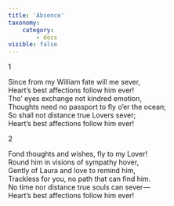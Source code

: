 ```yaml
---  
title: 'Absence'  
taxonomy:  
    category:  
        - docs  
visible: false  
---  
```


1

Since from my William fate will me sever,  
Heart’s best affections follow him ever!  
Tho’ eyes exchange not kindred emotion,  
Thoughts need no passport to fly o’er the ocean;  
So shall not distance true Lovers sever;  
Heart’s best affections follow him ever!

2

Fond thoughts and wishes, fly to my Lover!  
Round him in visions of sympathy hover,  
Gently of Laura and love to remind him,  
Trackless for you, no path that can find him.  
No time nor distance true souls can sever —   
Heart’s best affections follow him ever!  